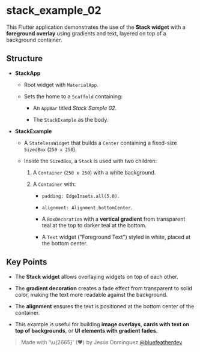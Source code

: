 # stack_example_02

This Flutter application demonstrates the use of the **Stack widget** with a **foreground overlay** using gradients and text, layered on top of a background container.

## Structure

- **StackApp**

  - Root widget with `MaterialApp`.

  - Sets the home to a `Scaffold` containing:

    - An `AppBar` titled *Stack Sample 02*.

    - The `StackExample` as the body.

- **StackExample**

  - A `StatelessWidget` that builds a `Center` containing a fixed-size `SizedBox` (`250 x 250`).

  - Inside the `SizedBox`, a `Stack` is used with two children:

    1. A `Container` (`250 x 250`) with a white background.

    2. A `Container` with:

       - `padding: EdgeInsets.all(5.0)`.

       - `alignment: Alignment.bottomCenter`.

       - A `BoxDecoration` with a **vertical gradient** from transparent teal at the top to darker teal at the bottom.

       - A `Text` widget ("Foreground Text") styled in white, placed at the bottom center.

## Key Points

- The **Stack widget** allows overlaying widgets on top of each other.

- The **gradient decoration** creates a fade effect from transparent to solid color, making the text more readable against the background.

- The **alignment** ensures the text is positioned at the bottom center of the container.

- This example is useful for building **image overlays**, **cards with text on top of backgrounds**, or **UI elements with gradient fades**.

> Made with '\u{2665}' (♥) by Jesús Domínguez [@bluefeatherdev](https://github.com/bluefeatherdev)
